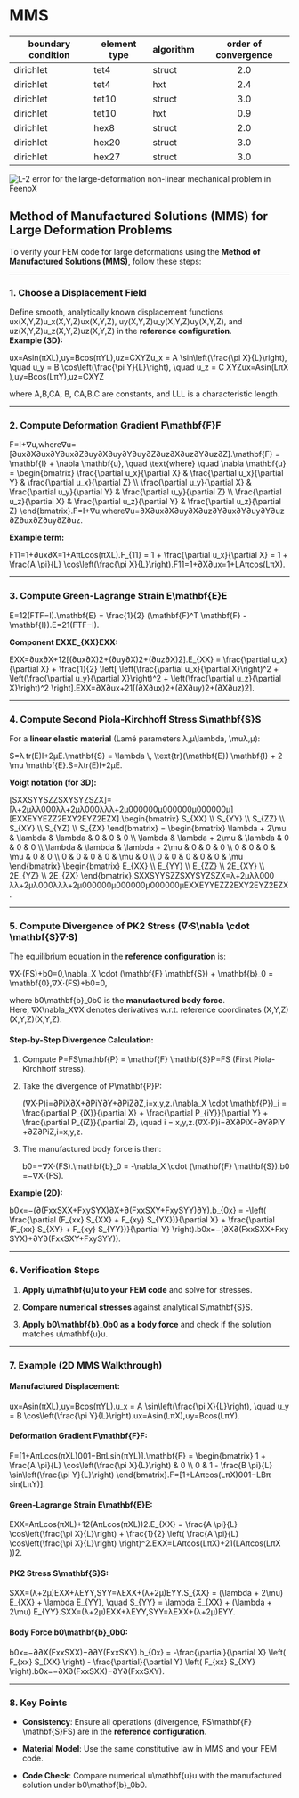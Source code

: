 # MMS


 boundary condition | element type | algorithm | order of convergence
--------------------|--------------|-----------|:----------------------:
 dirichlet | tet4 | struct | 2.0
 dirichlet | tet4 | hxt | 2.4
 dirichlet | tet10 | struct | 3.0
 dirichlet | tet10 | hxt | 0.9
 dirichlet | hex8 | struct | 2.0
 dirichlet | hex20 | struct | 3.0
 dirichlet | hex27 | struct | 3.0
    
![$L-2$ error for the large-deformation non-linear mechanical problem in FeenoX](mechanical-ldefcube-results.svg)



## **Method of Manufactured Solutions (MMS) for Large Deformation Problems**

To verify your FEM code for large deformations using the **Method of Manufactured Solutions (MMS)**, follow these steps:

* * *

### **1\. Choose a Displacement Field**

Define smooth, analytically known displacement functions ux(X,Y,Z)u\_x(X,Y,Z)ux​(X,Y,Z), uy(X,Y,Z)u\_y(X,Y,Z)uy​(X,Y,Z), and uz(X,Y,Z)u\_z(X,Y,Z)uz​(X,Y,Z) in the **reference configuration**.  
**Example (3D):**

ux\=Asin⁡(πXL),uy\=Bcos⁡(πYL),uz\=CXYZu\_x = A \\sin\\left(\\frac{\\pi X}{L}\\right), \\quad u\_y = B \\cos\\left(\\frac{\\pi Y}{L}\\right), \\quad u\_z = C XYZux​\=Asin(LπX​),uy​\=Bcos(LπY​),uz​\=CXYZ

where A,B,CA, B, CA,B,C are constants, and LLL is a characteristic length.

* * *

### **2\. Compute Deformation Gradient F\\mathbf{F}F**

F\=I+∇u,where∇u\=\[∂ux∂X∂ux∂Y∂ux∂Z∂uy∂X∂uy∂Y∂uy∂Z∂uz∂X∂uz∂Y∂uz∂Z\].\\mathbf{F} = \\mathbf{I} + \\nabla \\mathbf{u}, \\quad \\text{where} \\quad \\nabla \\mathbf{u} = \\begin{bmatrix} \\frac{\\partial u\_x}{\\partial X} & \\frac{\\partial u\_x}{\\partial Y} & \\frac{\\partial u\_x}{\\partial Z} \\\\ \\frac{\\partial u\_y}{\\partial X} & \\frac{\\partial u\_y}{\\partial Y} & \\frac{\\partial u\_y}{\\partial Z} \\\\ \\frac{\\partial u\_z}{\\partial X} & \\frac{\\partial u\_z}{\\partial Y} & \\frac{\\partial u\_z}{\\partial Z} \\end{bmatrix}.F\=I+∇u,where∇u\=​∂X∂ux​​∂X∂uy​​∂X∂uz​​​∂Y∂ux​​∂Y∂uy​​∂Y∂uz​​​∂Z∂ux​​∂Z∂uy​​∂Z∂uz​​​​.

**Example term:**

F11\=1+∂ux∂X\=1+AπLcos⁡(πXL).F\_{11} = 1 + \\frac{\\partial u\_x}{\\partial X} = 1 + \\frac{A \\pi}{L} \\cos\\left(\\frac{\\pi X}{L}\\right).F11​\=1+∂X∂ux​​\=1+LAπ​cos(LπX​).

* * *

### **3\. Compute Green-Lagrange Strain E\\mathbf{E}E**

E\=12(FTF−I).\\mathbf{E} = \\frac{1}{2} (\\mathbf{F}^T \\mathbf{F} - \\mathbf{I}).E\=21​(FTF−I).

**Component EXXE\_{XX}EXX​:**

EXX\=∂ux∂X+12\[(∂ux∂X)2+(∂uy∂X)2+(∂uz∂X)2\].E\_{XX} = \\frac{\\partial u\_x}{\\partial X} + \\frac{1}{2} \\left\[ \\left(\\frac{\\partial u\_x}{\\partial X}\\right)^2 + \\left(\\frac{\\partial u\_y}{\\partial X}\\right)^2 + \\left(\\frac{\\partial u\_z}{\\partial X}\\right)^2 \\right\].EXX​\=∂X∂ux​​+21​\[(∂X∂ux​​)2+(∂X∂uy​​)2+(∂X∂uz​​)2\].

* * *

### **4\. Compute Second Piola-Kirchhoff Stress S\\mathbf{S}S**

For a **linear elastic material** (Lamé parameters λ,μ\\lambda, \\muλ,μ):

S\=λ tr(E)I+2μE.\\mathbf{S} = \\lambda \\, \\text{tr}(\\mathbf{E}) \\mathbf{I} + 2 \\mu \\mathbf{E}.S\=λtr(E)I+2μE.

**Voigt notation (for 3D):**

\[SXXSYYSZZSXYSYZSZX\]\=\[λ+2μλλ000λλ+2μλ000λλλ+2μ000000μ000000μ000000μ\]\[EXXEYYEZZ2EXY2EYZ2EZX\].\\begin{bmatrix} S\_{XX} \\\\ S\_{YY} \\\\ S\_{ZZ} \\\\ S\_{XY} \\\\ S\_{YZ} \\\\ S\_{ZX} \\end{bmatrix} = \\begin{bmatrix} \\lambda + 2\\mu & \\lambda & \\lambda & 0 & 0 & 0 \\\\ \\lambda & \\lambda + 2\\mu & \\lambda & 0 & 0 & 0 \\\\ \\lambda & \\lambda & \\lambda + 2\\mu & 0 & 0 & 0 \\\\ 0 & 0 & 0 & \\mu & 0 & 0 \\\\ 0 & 0 & 0 & 0 & \\mu & 0 \\\\ 0 & 0 & 0 & 0 & 0 & \\mu \\end{bmatrix} \\begin{bmatrix} E\_{XX} \\\\ E\_{YY} \\\\ E\_{ZZ} \\\\ 2E\_{XY} \\\\ 2E\_{YZ} \\\\ 2E\_{ZX} \\end{bmatrix}.​SXX​SYY​SZZ​SXY​SYZ​SZX​​​\=​λ+2μλλ000​λλ+2μλ000​λλλ+2μ000​000μ00​0000μ0​00000μ​​​EXX​EYY​EZZ​2EXY​2EYZ​2EZX​​​.

* * *

### **5\. Compute Divergence of PK2 Stress (∇⋅S\\nabla \\cdot \\mathbf{S}∇⋅S)**

The equilibrium equation in the **reference configuration** is:

∇X⋅(FS)+b0\=0,\\nabla\_X \\cdot (\\mathbf{F} \\mathbf{S}) + \\mathbf{b}\_0 = \\mathbf{0},∇X​⋅(FS)+b0​\=0,

where b0\\mathbf{b}\_0b0​ is the **manufactured body force**.  
Here, ∇X\\nabla\_X∇X​ denotes derivatives w.r.t. reference coordinates (X,Y,Z)(X,Y,Z)(X,Y,Z).

#### **Step-by-Step Divergence Calculation:**

1.  Compute P\=FS\\mathbf{P} = \\mathbf{F} \\mathbf{S}P\=FS (First Piola-Kirchhoff stress).
    
2.  Take the divergence of P\\mathbf{P}P:
    
    (∇X⋅P)i\=∂PiX∂X+∂PiY∂Y+∂PiZ∂Z,i\=x,y,z.(\\nabla\_X \\cdot \\mathbf{P})\_i = \\frac{\\partial P\_{iX}}{\\partial X} + \\frac{\\partial P\_{iY}}{\\partial Y} + \\frac{\\partial P\_{iZ}}{\\partial Z}, \\quad i = x,y,z.(∇X​⋅P)i​\=∂X∂PiX​​+∂Y∂PiY​​+∂Z∂PiZ​​,i\=x,y,z.
3.  The manufactured body force is then:
    
    b0\=−∇X⋅(FS).\\mathbf{b}\_0 = -\\nabla\_X \\cdot (\\mathbf{F} \\mathbf{S}).b0​\=−∇X​⋅(FS).

**Example (2D):**

b0x\=−(∂(FxxSXX+FxySYX)∂X+∂(FxxSXY+FxySYY)∂Y).b\_{0x} = -\\left( \\frac{\\partial (F\_{xx} S\_{XX} + F\_{xy} S\_{YX})}{\\partial X} + \\frac{\\partial (F\_{xx} S\_{XY} + F\_{xy} S\_{YY})}{\\partial Y} \\right).b0x​\=−(∂X∂(Fxx​SXX​+Fxy​SYX​)​+∂Y∂(Fxx​SXY​+Fxy​SYY​)​).

* * *

### **6\. Verification Steps**

1.  **Apply u\\mathbf{u}u to your FEM code** and solve for stresses.
    
2.  **Compare numerical stresses** against analytical S\\mathbf{S}S.
    
3.  **Apply b0\\mathbf{b}\_0b0​ as a body force** and check if the solution matches u\\mathbf{u}u.
    

* * *

### **7\. Example (2D MMS Walkthrough)**

#### **Manufactured Displacement:**

ux\=Asin⁡(πXL),uy\=Bcos⁡(πYL).u\_x = A \\sin\\left(\\frac{\\pi X}{L}\\right), \\quad u\_y = B \\cos\\left(\\frac{\\pi Y}{L}\\right).ux​\=Asin(LπX​),uy​\=Bcos(LπY​).

#### **Deformation Gradient F\\mathbf{F}F:**

F\=\[1+AπLcos⁡(πXL)001−BπLsin⁡(πYL)\].\\mathbf{F} = \\begin{bmatrix} 1 + \\frac{A \\pi}{L} \\cos\\left(\\frac{\\pi X}{L}\\right) & 0 \\\\ 0 & 1 - \\frac{B \\pi}{L} \\sin\\left(\\frac{\\pi Y}{L}\\right) \\end{bmatrix}.F\=\[1+LAπ​cos(LπX​)0​01−LBπ​sin(LπY​)​\].

#### **Green-Lagrange Strain E\\mathbf{E}E:**

EXX\=AπLcos⁡(πXL)+12(AπLcos⁡(πXL))2.E\_{XX} = \\frac{A \\pi}{L} \\cos\\left(\\frac{\\pi X}{L}\\right) + \\frac{1}{2} \\left( \\frac{A \\pi}{L} \\cos\\left(\\frac{\\pi X}{L}\\right) \\right)^2.EXX​\=LAπ​cos(LπX​)+21​(LAπ​cos(LπX​))2.

#### **PK2 Stress S\\mathbf{S}S:**

SXX\=(λ+2μ)EXX+λEYY,SYY\=λEXX+(λ+2μ)EYY.S\_{XX} = (\\lambda + 2\\mu) E\_{XX} + \\lambda E\_{YY}, \\quad S\_{YY} = \\lambda E\_{XX} + (\\lambda + 2\\mu) E\_{YY}.SXX​\=(λ+2μ)EXX​+λEYY​,SYY​\=λEXX​+(λ+2μ)EYY​.

#### **Body Force b0\\mathbf{b}\_0b0​:**

b0x\=−∂∂X(FxxSXX)−∂∂Y(FxxSXY).b\_{0x} = -\\frac{\\partial}{\\partial X} \\left( F\_{xx} S\_{XX} \\right) - \\frac{\\partial}{\\partial Y} \\left( F\_{xx} S\_{XY} \\right).b0x​\=−∂X∂​(Fxx​SXX​)−∂Y∂​(Fxx​SXY​).

* * *

### **8\. Key Points**

-   **Consistency**: Ensure all operations (divergence, FS\\mathbf{F} \\mathbf{S}FS) are in the **reference configuration**.
    
-   **Material Model**: Use the same constitutive law in MMS and your FEM code.
    
-   **Code Check**: Compare numerical u\\mathbf{u}u with the manufactured solution under b0\\mathbf{b}\_0b0​.



